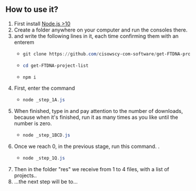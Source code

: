 ## How to use it?

1) First install  [Node.js >10](https://nodejs.org/en/) 
2) Create a folder anywhere on your computer and run the consoles there.
3)  and write the following lines in it, each time confirming them with an enterem
    -    ```PowerShell
         git clone https://github.com/cisowscy-com-software/get-FTDNA-project-list.git
         ```
    -    ```PowerShell
         cd get-FTDNA-project-list
         ```
    -    ```PowerShell
         npm i
         ```
4) First, enter the command
   -    ```PowerShell
        node _step_1A.js
        ```
5) When finished, type in and pay attention to the number of downloads, because when it's finished, run it as many times as you like until the number is zero.
   -    ```PowerShell
        node _step_1BCD.js
        ```
6) Once we reach 0, in the previous stage, run this command. .
   -    ```PowerShell
        node _step_1Q.js
        ```
7) Then in the folder "res" we receive from 1 to 4 files, with a list of projects..
8) ...the next step will be to...